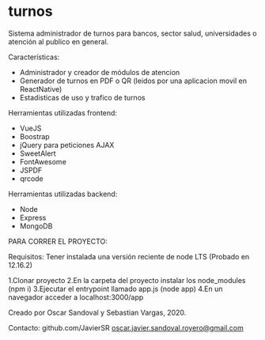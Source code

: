 # turnos
Sistema administrador de turnos para bancos, sector salud, universidades o atención al publico en general. 

Características:
  * Administrador y creador de módulos de atencion
  * Generador de turnos en PDF o QR (leidos por una aplicacion movil en ReactNative)
  * Estadisticas de uso y trafico de turnos

Herramientas utilizadas frontend:
  * VueJS
  * Boostrap
  * jQuery para peticiones AJAX
  * SweetAlert
  * FontAwesome
  * JSPDF
  * qrcode
  
Herramientas utilizadas backend:
  * Node
  * Express
  * MongoDB

PARA CORRER EL PROYECTO:

Requisitos: Tener instalada una versión reciente de node LTS (Probado en 12.16.2)

1.Clonar proyecto
2.En la carpeta del proyecto instalar los node_modules (npm i) 
3.Ejecutar el entrypoint llamado app.js (node app) 
4.En un navegador acceder a localhost:3000/app


Creado por Oscar Sandoval y Sebastian Vargas, 2020. 
 
 
Contacto: 
github.com/JavierSR
oscar.javier.sandoval.royero@gmail.com
